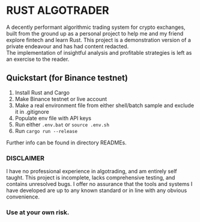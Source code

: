 # RUST ALGOTRADER
A decently performant algorithmic trading system for crypto exchanges, built from the ground up as a personal project to help me and my friend explore fintech and learn Rust. This project is a demonstration version of a private endeavour and has had content redacted.  
The implementation of insightful analysis and profitable strategies is left as an exercise to the reader.

## Quickstart (for Binance testnet)
1. Install Rust and Cargo
2. Make Binance testnet or live account
3. Make a real environment file from either shell/batch sample and exclude it in .gitignore
4. Populate env file with API keys
5. Run either `.env.bat` or `source .env.sh`
6. Run `cargo run --release`

Further info can be found in directory READMEs.


### DISCLAIMER
I have no professional experience in algotrading, and am entirely self taught. This project is incomplete, lacks comprehensive testing, and contains unresolved bugs. I offer no assurance that the tools and systems I have developed are up to any known standard or in line with any obvious convenience.
### Use at your own risk.
